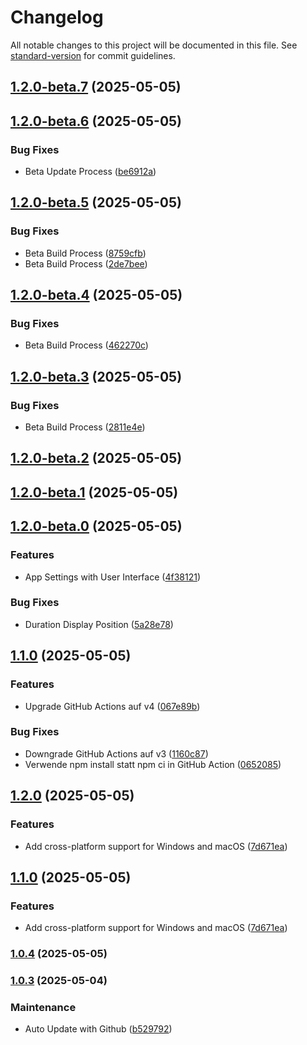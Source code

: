 # Changelog

All notable changes to this project will be documented in this file. See [standard-version](https://github.com/conventional-changelog/standard-version) for commit guidelines.

## [1.2.0-beta.7](https://github.com/bunterWolf/Chronflow/compare/v1.2.0-beta.6...v1.2.0-beta.7) (2025-05-05)

## [1.2.0-beta.6](https://github.com/bunterWolf/Chronflow/compare/v1.2.0-beta.5...v1.2.0-beta.6) (2025-05-05)


### Bug Fixes

* Beta Update Process ([be6912a](https://github.com/bunterWolf/Chronflow/commit/be6912adbe37ad9ebec8bfc1be89ef11d6dcd5ab))

## [1.2.0-beta.5](https://github.com/bunterWolf/Chronflow/compare/v1.2.0-beta.4...v1.2.0-beta.5) (2025-05-05)


### Bug Fixes

* Beta Build Process ([8759cfb](https://github.com/bunterWolf/Chronflow/commit/8759cfb59c55bada81814cbd462edcfb8de67b55))
* Beta Build Process ([2de7bee](https://github.com/bunterWolf/Chronflow/commit/2de7bee61bca594fad6dcce1d0e3ba4719d0b32c))

## [1.2.0-beta.4](https://github.com/bunterWolf/Chronflow/compare/v1.2.0-beta.3...v1.2.0-beta.4) (2025-05-05)


### Bug Fixes

* Beta Build Process ([462270c](https://github.com/bunterWolf/Chronflow/commit/462270c806fee991fb288d61ff93f7fbc5cd1608))

## [1.2.0-beta.3](https://github.com/bunterWolf/Chronflow/compare/v1.2.0-beta.2...v1.2.0-beta.3) (2025-05-05)


### Bug Fixes

* Beta Build Process ([2811e4e](https://github.com/bunterWolf/Chronflow/commit/2811e4eaa6af45f89d59ac5435ca43f395081b60))

## [1.2.0-beta.2](https://github.com/bunterWolf/Chronflow/compare/v1.2.0-beta.1...v1.2.0-beta.2) (2025-05-05)

## [1.2.0-beta.1](https://github.com/bunterWolf/Chronflow/compare/v1.2.0-beta.0...v1.2.0-beta.1) (2025-05-05)

## [1.2.0-beta.0](https://github.com/bunterWolf/Chronflow/compare/v1.1.0...v1.2.0-beta.0) (2025-05-05)


### Features

* App Settings with User Interface ([4f38121](https://github.com/bunterWolf/Chronflow/commit/4f38121715e43c4c5331714796c564231f2c0dcb))


### Bug Fixes

* Duration Display Position ([5a28e78](https://github.com/bunterWolf/Chronflow/commit/5a28e782ccdbbf559302dbc9db4b05ad4d4a438b))

## [1.1.0](https://github.com/bunterWolf/Chronflow/compare/v1.0.3...v1.1.0) (2025-05-05)


### Features

* Upgrade GitHub Actions auf v4 ([067e89b](https://github.com/bunterWolf/Chronflow/commit/067e89b0b079b9311c0adfd6ca42c10962ea494c))


### Bug Fixes

* Downgrade GitHub Actions auf v3 ([1160c87](https://github.com/bunterWolf/Chronflow/commit/1160c8794bdfd477c724dd7b5155c83b4e46765b))
* Verwende npm install statt npm ci in GitHub Action ([0652085](https://github.com/bunterWolf/Chronflow/commit/065208554b7bb5f1756dd324986b6fe5bb553dea))

## [1.2.0](https://github.com/bunterWolf/Chronflow/compare/v1.0.4...v1.2.0) (2025-05-05)


### Features

* Add cross-platform support for Windows and macOS ([7d671ea](https://github.com/bunterWolf/Chronflow/commit/7d671ea526a9fce04e15c1e44f62fae108d4bbf5))

## [1.1.0](https://github.com/bunterWolf/Chronflow/compare/v1.0.4...v1.1.0) (2025-05-05)


### Features

* Add cross-platform support for Windows and macOS ([7d671ea](https://github.com/bunterWolf/Chronflow/commit/7d671ea526a9fce04e15c1e44f62fae108d4bbf5))

### [1.0.4](https://github.com/bunterWolf/Chronflow/compare/v1.0.3...v1.0.4) (2025-05-05)

### [1.0.3](https://github.com/bunterWolf/Chronflow/compare/v1.0.3-alpha...v1.0.3) (2025-05-04)


### Maintenance

* Auto Update with Github ([b529792](https://github.com/bunterWolf/Chronflow/commit/b529792b0112f364ce913076f332fce6ad88e66f))
